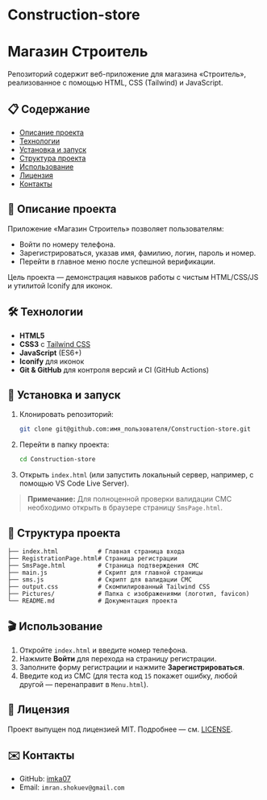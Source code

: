 # Construction-store
# Магазин Строитель

Репозиторий содержит веб-приложение для магазина «Строитель», реализованное с помощью HTML, CSS (Tailwind) и JavaScript.

## 📋 Содержание

* [Описание проекта](#-описание-проекта)
* [Технологии](#-технологии)
* [Установка и запуск](#-установка-и-запуск)
* [Структура проекта](#-структура-проекта)
* [Использование](#-использование)
* [Лицензия](#-лицензия)
* [Контакты](#-контакты)

## 🎯 Описание проекта

Приложение «Магазин Строитель» позволяет пользователям:

* Войти по номеру телефона.
* Зарегистрироваться, указав имя, фамилию, логин, пароль и номер.
* Перейти в главное меню после успешной верификации.

Цель проекта — демонстрация навыков работы с чистым HTML/CSS/JS и утилитой Iconify для иконок.

## 🛠 Технологии

* **HTML5**
* **CSS3** с [Tailwind CSS](https://tailwindcss.com/)
* **JavaScript** (ES6+)
* **Iconify** для иконок
* **Git & GitHub** для контроля версий и CI (GitHub Actions)

## 🚀 Установка и запуск

1. Клонировать репозиторий:

   ```bash
   git clone git@github.com:имя_пользователя/Construction-store.git
   ```
2. Перейти в папку проекта:

   ```bash
   cd Construction-store
   ```
3. Открыть `index.html` (или запустить локальный сервер, например, с помощью VS Code Live Server).

> **Примечание:** Для полноценной проверки валидации СМС необходимо открыть в браузере страницу `SmsPage.html`.

## 📂 Структура проекта

```
├── index.html           # Главная страница входа
├── RegistrationPage.html# Страница регистрации
├── SmsPage.html         # Страница подтверждения СМС
├── main.js              # Скрипт для главной страницы
├── sms.js               # Скрипт для валидации СМС
├── output.css           # Скомпилированный Tailwind CSS
├── Pictures/            # Папка с изображениями (логотип, favicon)
└── README.md            # Документация проекта
```

## 🎬 Использование

1. Откройте `index.html` и введите номер телефона.
2. Нажмите **Войти** для перехода на страницу регистрации.
3. Заполните форму регистрации и нажмите **Зарегистрироваться**.
4. Введите код из СМС (для теста код `15` покажет ошибку, любой другой — перенаправит в `Menu.html`).



## 📄 Лицензия

Проект выпущен под лицензией MIT. Подробнее — см. [LICENSE](LICENSE).

## ✉️ Контакты

* GitHub: [imka07](https://github.com/imka07)
* Email: `imran.shokuev@gmail.com`
